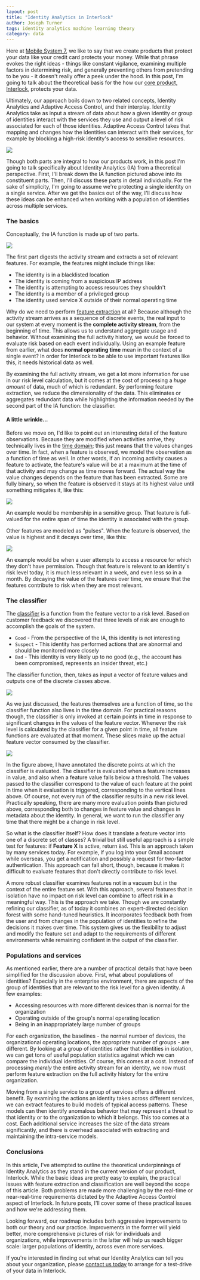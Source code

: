 ```yaml
---
layout: post
title: "Identity Analytics in Interlock"
author: Joseph Turner
tags: identity analytics machine learning theory
category: data
---
```


Here at [Mobile System 7](http://www.mobilesystem7.com/), we like to say that we create products that protect your data like
your credit card protects your money. While that phrase evokes the right
ideas - things like constant vigilance, examining multiple factors in determining risk, and 
generally preventing others from pretending to be you - it doesn't
really offer a peek under the hood. In this post, I'm going to talk
about the theoretical basis for the how our [core product, Interlock](http://www.mobilesystem7.com/interlock/), protects your data.

Ultimately, our approach boils down to two related concepts, Identity Analytics and
Adaptive Access Control, and their interplay. Identity Analytics take as input a stream of data
about how a given identity or group of identities interact with the
services they use and output a level of
risk associated for each of those identities. Adaptive Access Control takes that mapping
and changes how the identities can interact with their services, for
example by blocking a high-risk identity's access to sensitive resources.

<img src='/static/img/overview-ia-aac.png'>

Though both parts are integral to how our products work, in this post I'm going to 
talk specifically about Identity Analytics (IA) from a theoretical perspective. First,
I'll break down the IA function pictured above into its
constituent parts. Then, I'll discuss these parts in detail
individually. For the sake of simplicity, I'm going to assume we're
protecting a single identity on a single service. After we get the basics out of the way,
I'll discuss how these ideas can be enhanced when working with a
population of identities across multiple services.

### The basics

Conceptually, the IA function is made up of two parts.

<img src='/static/img/overview-ia.png'>

The first part digests the activity stream and extracts a set of
relevant features. For example, the features might include things like:

  * The identity is in a blacklisted location
  * The identity is coming from a suspicious IP address
  * The identity is attempting to access resources they shouldn't
  * The identity is a member of a privileged group
  * The identity used service X outside of their normal operating time

Why do we need to perform [feature
extraction](https://en.wikipedia.org/wiki/Feature_extraction) at all?
Because although the activity stream arrives as a sequence of discrete events, the
real input to our system at every moment is the **complete activity
stream**, from the beginning of time. This allows us to
understand aggregate usage and behavior. Without examining the full
activity history, we would be forced to evaluate risk based on each
event individually. Using an example feature from earlier, what does
**normal operating time** mean in the context of a single event? In
order for Interlock to be able to use important features like this, it
needs historical data as well. 

By examining the full activity stream, we get a lot more information for
use in our risk level calculation, but it comes at the cost of
processing a *huge amount* of data, much of which is redundant. By performing
feature extraction, we reduce the dimensionality of the data. This
eliminates or aggregates redundant data while highlighting the
information needed by the second part of the IA function: the classifier.

#### A little wrinkle...

Before we move on, I'd like to point out an interesting detail of the
feature observations. Because they are modified when activities arrive,
they technically lives in the [time
domain](http://en.wikipedia.org/wiki/Time_domain); this just means that the values
changes over time. In fact, when a feature is
observed, we model the observation as a function of time as well. In
other words, if an incoming activity causes a feature to activate, the
feature's value will be at a maximum at the time of that activity and
may change as time moves forward. The actual way the
value changes depends on the feature that has been extracted. Some are
fully binary, so when the feature is observed it stays at its highest
value until something mitigates it, like this:

<img src='/static/img/binary-feature.png'>

An example would be membership in a
sensitive group. That feature is full-valued for the entire span of time the identity is associated with the group.

Other features are modeled as "pulses". When the feature is observed,
the value is highest and it decays over time, like this:

<img src='/static/img/pulse-feature.png'>

An example would be when a user attempts to access a resource for which
they don't have permission. Though that feature is relevant to an
identity's risk level today, it is
much less relevant in a week, and even less so in a month. By decaying
the value of the features over time, we ensure that the features
contribute to risk when they are most relevant.

### The classifier

The
[classifier](https://en.wikipedia.org/wiki/Statistical_classification) is a function from the feature vector to a risk level.
Based on customer feedback we
discovered that three levels of risk are enough to accomplish the goals
of the system.

  * `Good` - From the perspective of the IA, this identity is not
    interesting
  * `Suspect` - This identity has performed actions that are abnormal
    and should be monitored more closely
  * `Bad` - This identity is very likely up to no good (e.g., the
    account has been compromised, represents an insider threat, etc.)

The classifier function, then, takes as input a vector of feature values and
outputs one of the discrete classes above.

<img src='/static/img/classifier.png'>

As we just discussed, the features themselves are a function of time, so 
the classifier function also lives in the time domain.
For practical reasons though, the classifier is only invoked
at certain points in time in response to significant changes in the values of the feature vector.
Whenever the risk level is calculated by the classifier for a given point in
time, all feature functions are evaluated at that moment. These slices make up the
actual feature vector consumed by the classifier.

<img src='/static/img/classifier-graphic.png'>

In the figure above, I have annotated the discrete points at which the classifier is
evaluated. The classifier is evaluated when a feature increases in
value, and also when a feature value falls below a threshold. The values
passed to the classifier correspond to the value of each feature at the
point in time when it evaluation is triggered, corresponding to the
vertical lines above. Of course, not every run of the classifier results in a new risk level. 
Practically speaking, there are many more evaluation points than pictured above,
corresponding both to changes in feature value and changes in
metadata about the identity. In general, we want to run the
classifier any time that there might be a change in risk level.

So what is the classifier itself? How does it translate a feature vector
into one of a discrete set of classes? A trivial but still useful approach is a simple test for features:
if **Feature X** is active, return `Bad`. This is an approach taken by many
services today. For example, if you log into your Gmail account while
overseas, you get a notification and possibly a request for two-factor
authentication. This approach can fall short, though, because it makes
it difficult to evaluate features that don't directly contribute to risk
level. 

A more robust classifier examines features not in a
vacuum but in the context of the entire feature set. With this approach,
several features that in isolation have no impact on risk level can combine to affect
risk in a meaningful way. This is the approach we take. Though we are
constantly refining our classifier, as of today it combines an expert-directed decision forest 
with some hand-tuned heuristics. It incorporates feedback both from the
user and from changes in the population of identities to refine the
decisions it makes over time. This system gives us the flexibility to
adjust and modify the feature set and adapt to the requirements of different environments
while remaining confident in the output of the classifier.

### Populations and services

As mentioned earlier, there are a number of practical details that have
been simplified for the discussion above. First, what about populations
of identities? Especially in the enterprise environment, there are
aspects of the group of identities that are relevant to the risk level
for a given identity. A few examples:

  * Accessing resources with more different devices than is normal for
    the organization
  * Operating outside of the group's normal operating location
  * Being in an inappropriately large number of groups

For each organization, the baselines - the normal number of devices, the
organizational operating locations, the appropriate number of groups -
are different. By looking at a group of identities rather that
identities in isolation, we can get tons of useful population statistics
against which we can compare the individual identities. Of course, this
comes at a cost. Instead of processing *merely* the entire activity stream for an
identity, we now must perform feature extraction on the full activity
history for the entire organization.

Moving from a single service to a group of services offers a different
benefit. By examining the actions an identity takes across different
services, we can extract features to build models of typical access
patterns. These models can then identify anomalous behavior that may
represent a threat to that identity or to the organization to which it
belongs. This too comes at a cost. Each additional service increases the size of
the data stream significantly, and there is overhead associated with
extracting and maintaining the intra-service models.

### Conclusions

In this article, I've attempted to outline the theoretical
underpinnings of Identity Analytics as they stand in the current version
of our product, Interlock. While the basic ideas are pretty easy to
explain, the practical issues with feature extraction and classification
are well beyond the scope of this article. Both problems are made more
challenging by the real-time or near-real-time requirements 
dictated by the Adaptive Access Control aspect of Interlock. In future
posts, I'll cover some of these practical issues and how we're addressing them.

Looking forward, our roadmap includes both aggressive improvements to
both our theory and our practice. Improvements in the former will yield
better, more comprehensive pictures of risk for individuals and
organizations, while improvements in the latter will help us reach
bigger scale: larger populations of identity, across even more services.

If you're interested in finding out what our Identity Analytics can tell
you about your organization, please [contact us
today](mailto:sales@mobilesystem7.com) to arrange for a test-drive of
your data in Interlock.
